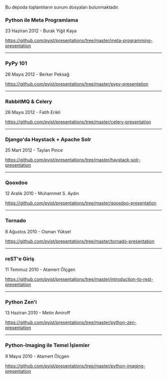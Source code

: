 Bu depoda toplantıların sunum dosyaları bulunmaktadır.

### Python ile Meta Programlama

23 Haziran 2012 - Burak Yiğit Kaya

<https://github.com/pyist/presentations/tree/master/meta-programming-presentation>

------------------------------------

### PyPy 101

26 Mayıs 2012 - Berker Peksağ

<https://github.com/pyist/presentations/tree/master/pypy-presentation>

------------------------------------

### RabbitMQ & Celery

26 Mayıs 2012 - Fatih Erikli

<https://github.com/pyist/presentations/tree/master/celery-presentation>

------------------------------------

### Django'da Haystack + Apache Solr

25 Mart 2012 - Taylan Pince

<https://github.com/pyist/presentations/tree/master/haystack-solr-presentation>

------------------------------------

### Qooxdoo

12 Aralık 2010 - Muhammet S. Aydın

<https://github.com/pyist/presentations/tree/master/qooxdoo-presentation>

------------------------------------

### Tornado

8 Ağustos 2010 - Osman Yüksel

<https://github.com/pyist/presentations/tree/master/tornado-presentation>

------------------------------------

### reST'e Giriş

11 Temmuz 2010 - Atamert Ölçgen

<https://github.com/pyist/presentations/tree/master/introduction-to-rest-presentation>

------------------------------------

### Python Zen'i

13 Haziran 2010 - Metin Amiroff

<https://github.com/pyist/presentations/tree/master/python-zen-presentation>

------------------------------------

### Python-Imaging ile Temel İşlemler

9 Mayıs 2010 - Atamert Ölçgen

<https://github.com/pyist/presentations/tree/master/python-imaging-presentation>
